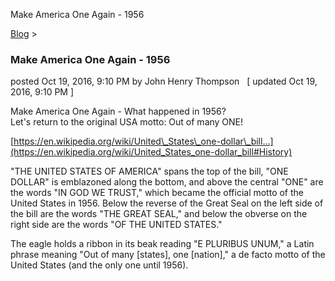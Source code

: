 Make America One Again - 1956 

[Blog](../z-blog-1.md)‎ > ‎

### Make America One Again - 1956

posted Oct 19, 2016, 9:10 PM by John Henry Thompson   \[ updated Oct 19, 2016, 9:10 PM \]

Make America One Again - What happened in 1956?  
Let's return to the original USA motto: Out of many ONE!

[https://en.wikipedia.org/wiki/United\_States\_one-dollar\_bill…](https://en.wikipedia.org/wiki/United_States_one-dollar_bill#History)

"THE UNITED STATES OF AMERICA" spans the top of the bill, "ONE DOLLAR" is emblazoned along the bottom, and above the central "ONE" are the words "IN GOD WE TRUST," which became the official motto of the United States in 1956. Below the reverse of the Great Seal on the left side of the bill are the words "THE GREAT SEAL," and below the obverse on the right side are the words "OF THE UNITED STATES."

The eagle holds a ribbon in its beak reading "E PLURIBUS UNUM," a Latin phrase meaning "Out of many \[states\], one \[nation\]," a de facto motto of the United States (and the only one until 1956).

  

